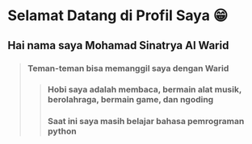 # Selamat Datang di Profil Saya 😁
## Hai nama saya Mohamad Sinatrya Al Warid
>### Teman-teman bisa memanggil saya dengan Warid
>>### Hobi saya adalah membaca, bermain alat musik, berolahraga, bermain game, dan ngoding
>>### Saat ini saya masih belajar bahasa pemrograman python
